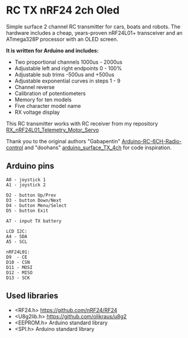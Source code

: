 # RC TX nRF24 2ch Oled
Simple surface 2 channel RC transmitter for cars, boats and robots.
The hardware includes a cheap, years-proven nRF24L01+ transceiver and an ATmega328P processor with an OLED screen.

**It is written for Arduino and includes:**
* Two proportional channels 1000us - 2000us
* Adjustable left and right endpoints 0 - 100%
* Adjustable sub trims -500us and +500us
* Adjustable exponential curves in steps 1 - 9
* Channel reverse
* Calibration of potentiometers
* Memory for ten models
* Five character model name
* RX voltage display


This RC transmitter works with RC receiver from my repository [RX_nRF24L01_Telemetry_Motor_Servo](https://github.com/stanekTM/RX_nRF24L01_Telemetry_Motor_Servo)

Thank you to the original authors "Gabapentin" [Arduino-RC-6CH-Radio-control](https://github.com/Gabapentin/Arduino-RC-6CH-Radio-control) 
and "doohans" [arduino_surface_TX_4ch](https://github.com/doohans/arduino_surface_TX_4ch)
for code inspiration.

## Arduino pins
```
A0 - joystick 1
A1 - joystick 2

D2 - button Up/Prev
D3 - button Down/Next
D4 - button Menu/Select
D5 - button Exit

A7 - input TX battery

LCD I2C:
A4 - SDA
A5 - SCL

nRF24L01:
D9  - CE
D10 - CSN
D11 - MOSI
D12 - MISO
D13 - SCK
```

## Used libraries
* <RF24.h>    https://github.com/nRF24/RF24
* <U8g2lib.h> https://github.com/olikraus/u8g2
* <EEPROM.h>  Arduino standard library
* <SPI.h>     Arduino standard library
